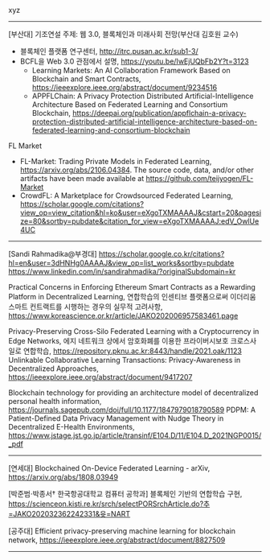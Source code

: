 xyz

  
***   
[부산대] 
기조연설 주제: 웹 3.0, 블록체인과 미래사회 전망(부산대 김호원 교수)  
- 블록체인 플랫폼 연구센터, http://itrc.pusan.ac.kr/sub1-3/
- BCFL을 Web 3.0 관점에서 설명, https://youtu.be/IwEjUQbFb2Y?t=3123  
  * Learning Markets: An AI Collaboration Framework Based on Blockchain and Smart Contracts, https://ieeexplore.ieee.org/abstract/document/9234516 
  * APPFLChain: A Privacy Protection Distributed Artificial-Intelligence Architecture Based on Federated Learning and Consortium Blockchain, https://deepai.org/publication/appflchain-a-privacy-protection-distributed-artificial-intelligence-architecture-based-on-federated-learning-and-consortium-blockchain 

FL Market
- FL-Market: Trading Private Models in Federated Learning, https://arxiv.org/abs/2106.04384. The source code, data, and/or other artifacts have been made available at https://github.com/teijyogen/FL-Market 
- CrowdFL: A Marketplace for Crowdsourced Federated Learning, https://scholar.google.com/citations?view_op=view_citation&hl=ko&user=eXgoTXMAAAAJ&cstart=20&pagesize=80&sortby=pubdate&citation_for_view=eXgoTXMAAAAJ:edV_OwlUe4UC

*** 

[Sandi Rahmadika@부경대]
https://scholar.google.co.kr/citations?hl=en&user=3dHNHg0AAAAJ&view_op=list_works&sortby=pubdate 
https://www.linkedin.com/in/sandirahmadika/?originalSubdomain=kr 

Practical Concerns in Enforcing Ethereum Smart Contracts as a Rewarding Platform in Decentralized Learning, 연합학습의 인센티브 플랫폼으로써 이더리움 스마트 컨트랙트를 시행하는 경우의 실무적 고려사항, https://www.koreascience.or.kr/article/JAKO202006957583461.page 

Privacy-Preserving Cross-Silo Federated Learning with a Cryptocurrency in Edge Networks, 에지 네트워크 상에서 암호화폐를 이용한 프라이버시보호 크로스사일로 연합학습, https://repository.pknu.ac.kr:8443/handle/2021.oak/1123 
Unlinkable Collaborative Learning Transactions: Privacy-Awareness in Decentralized Approaches, https://ieeexplore.ieee.org/abstract/document/9417207 

Blockchain technology for providing an architecture model of decentralized personal health information, https://journals.sagepub.com/doi/full/10.1177/1847979018790589 
PDPM: A Patient-Defined Data Privacy Management with Nudge Theory in Decentralized E-Health Environments, https://www.jstage.jst.go.jp/article/transinf/E104.D/11/E104.D_2021NGP0015/_pdf

*** 

[연세대] Blockchained On-Device Federated Learning - arXiv, https://arxiv.org/abs/1808.03949

[박준범⋅박종서† 한국항공대학교 컴퓨터 공학과] 블록체인 기반의 연합학습 구현,  https://scienceon.kisti.re.kr/srch/selectPORSrchArticle.do?추=JAKO202032362242331&윳=NART

[공주대] Efficient privacy-preserving machine learning for blockchain network, https://ieeexplore.ieee.org/abstract/document/8827509 

***
